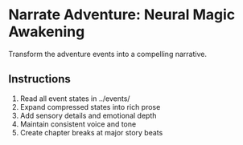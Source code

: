 # Narrate Adventure: Neural Magic Awakening

Transform the adventure events into a compelling narrative.

## Instructions
1. Read all event states in ../events/
2. Expand compressed states into rich prose
3. Add sensory details and emotional depth
4. Maintain consistent voice and tone
5. Create chapter breaks at major story beats